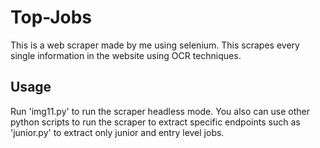 # Top-Jobs
This is a web scraper made by me using selenium. This scrapes every single information in the website using OCR techniques.

## Usage
Run 'img11.py' to run the scraper headless mode. You also can use other python scripts to run the scraper to extract specific endpoints such as 'junior.py' to extract only junior and entry level jobs.
